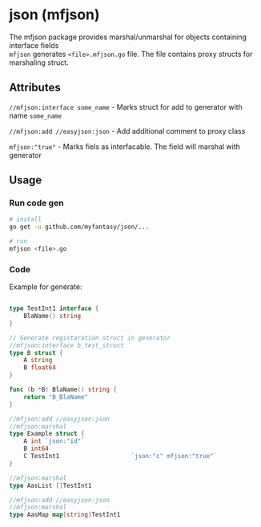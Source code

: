 # json (mfjson)
The mfjson package provides marshal/unmarshal for objects containing interface fields  
`mfjson` generates `<file>.mfjson.go` file. The file contains proxy structs for marshaling struct.

## Attributes
`//mfjson:interface some_name` - Marks struct for add to generator with name `some_name`

`//mfjson:add //easyjson:json` - Add additional comment to proxy class

`mfjson:"true"` - Marks fiels as interfacable. The field will marshal with generator


## Usage
### Run code gen
```sh
# install
go get -u github.com/myfantasy/json/...

# run
mfjson <file>.go
```

### Code
Example for generate:
```go

type TestInt1 interface {
	BlaName() string
}

// Generate registaration struct in generator
//mfjson:interface b_test_struct
type B struct {
	A string
	B float64
}

func (b *B) BlaName() string {
	return "B_BlaName"
}

//mfjson:add //easyjson:json
//mfjson:marshal
type Example struct {
	A int `json:"id"`
	B int64
	C TestInt1                    `json:"c" mfjson:"true"`
}

//mfjson:marshal
type AasList []TestInt1

//mfjson:add //easyjson:json
//mfjson:marshal
type AasMap map[string]TestInt1
```
